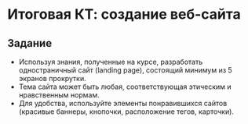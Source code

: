 # Итоговая КТ: создание веб-сайта

## Задание

+ Используя знания, полученные на курсе, разработать одностраничный сайт (landing page), состоящий минимум из 5 экранов прокрутки.
+ Тема сайта может быть любая, соответствующая этическим и нравственным нормам.
+ Для удобства, используйте элементы понравившихся сайтов (красивые баннеры, кнопочки, расположение тегов, карточки).
